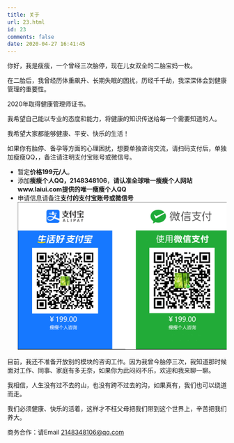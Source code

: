 ```yaml
---
title: 关于
url: 23.html
id: 23
comments: false
date: 2020-04-27 16:41:45
---
```


你好，我是瘦瘦，一个曾经三次胎停，现在儿女双全的二胎宝妈一枚。

在二胎后，我曾经历体重飙升、长期失眠的困扰，历经千千劫，我深深体会到健康管理的重要性。

2020年取得健康管理师证书。

我希望自己能以专业的态度和能力，将健康的知识传送给每一个需要知道的人。

我希望大家都能够健康、平安、快乐的生活！

<!-- 目前我在维护胎停备孕群一个，如果你想加入和同病相怜的人一起备孕，请扫码支付后，单独加瘦瘦QQ，备注请注明支付宝账号或微信号，邀请入群。
   * 初定**首批会员100人，价格199元/人**，100名之后299元/人。 **一次收费，终生入群。**
   * 如果后面觉得自己已经生完宝宝，本群对你作用已经不大了，可以自行选择退群。但再次加入，需再次交费。
   * 可选择支付宝**蓝色二维码**、微信**绿色二维码**支付。
   * 添加**瘦瘦个人QQ，2148348106**，**请认准全球唯一瘦瘦个人网站www.laiui.com提供的唯一瘦瘦个人QQ**
   * 申请信息请备注**支付的支付宝账号或微信号**
   * 同一订单，一次只能添加一个QQ号码入群。
 ![](/images/taiting_image/yunchanjiaoliuqun199.png) -->

如果你有胎停、备孕等方面的心理困扰，想要单独咨询交流，请扫码支付后，单独加瘦瘦QQ，，备注请注明支付宝账号或微信号。
   * 暂定**价格199元/人**。
   * 添加**瘦瘦个人QQ，2148348106**，**请认准全球唯一瘦瘦个人网站www.laiui.com提供的唯一瘦瘦个人QQ**
   * 申请信息请备注**支付的支付宝账号或微信号**
 ![](/images/taiting_image/zixun199.png)

 目前，我还不准备开放别的模块的咨询工作。因为我曾今胎停三次，我知道那时候面对工作、同事、家庭有多无奈，如果你为此闷闷不乐，欢迎和我来聊一聊。

 我相信，人生没有过不去的山，也没有跨不过去的沟，如果真有，我们也可以绕道而走。

 我们必须健康、快乐的活着，这样才不枉父母把我们带到这个世界上，辛苦把我们养大。

商务合作：请Email 2148348106@qq.com



